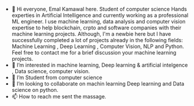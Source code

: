 - 👋 Hi everyone, Emal Kamawal here. Student of computer science Hands experties  in Artificial Intelligence and currently working as a professional ML engineer. I use machine learning, data analysis and computer vision expertise to help blockchain, crpto and software companies with their machine learning projects. Although, I'm a newbie here but I have successfully completed a lot of projects already in the following fields: Machine Learning , Deep Learning , Computer Vision, NLP and Python. Feel free to contact me for a brief discussion your machine learning projects.
- 👀 I’m interested in machine learning, Deep learning & artificial intelgence , Data science, computer vision.
- 🌱 I’m Student  from computer science
- 💞️ I’m looking to collaborate on machin learning Deep learning and Data science on python.
- 📫 How to reach me sent the massage.

<!---
emal03/emal03 is a ✨ special ✨ repository because its `README.md` (this file) appears on your GitHub profile.
You can click the Preview link to take a look at your changes.
--->
